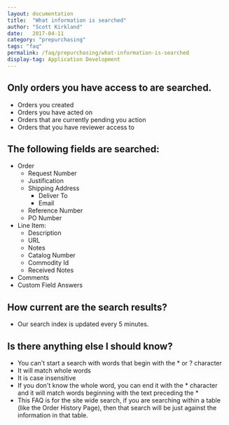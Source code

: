 ```yaml
---
layout: documentation
title:  "What information is searched"
author: "Scott Kirkland"
date:   2017-04-11
category: "prepurchasing"
tags: "faq"
permalink: /faq/prepurchasing/what-information-is-searched
display-tag: Application Development
---
```


## Only orders you have access to are searched.
- Orders you created
- Orders you have acted on
- Orders that are currently pending you action
- Orders that you have reviewer access to

## The following fields are searched:
- Order
   - Request Number
   - Justification
   - Shipping Address
      - Deliver To
      - Email
   - Reference Number
   - PO Number
- Line Item:
   - Description
   - URL 
   - Notes
   - Catalog Number
   - Commodity Id
   - Received Notes
- Comments
- Custom Field Answers

## How current are the search results?
- Our search index is updated every 5 minutes.

## Is there anything else I should know?
- You can't start a search with words that begin with the * or ? character
- It will match whole words
- It is case insensitive
- If you don't know the whole word, you can end it with the * character and it will match words beginning with the text preceding the *
- This FAQ is for the site wide search, if you are searching within a table (like the Order History Page), then that search will be just against the information in that table.
